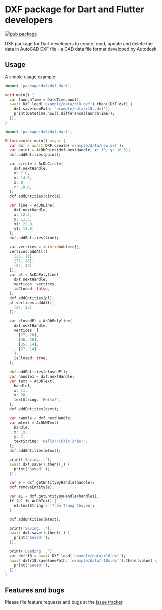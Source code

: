 # DXF package for Dart and Flutter developers
[![pub package](https://img.shields.io/pub/v/dxf.svg)](https://pub.dartlang.org/packages/dxf)

DXF package for Dart developers to create, read, update and delete the data in AutoCAD DXF file - a CAD data file format developed by Autodesk.

## Usage

A simple usage example:

```dart
import 'package:dxf/dxf.dart';

void main() {
  var launchTime = DateTime.now();
  await DXF.load('example/data/r18.dxf').then((DXF dxf) {
    dxf.save(newPath: 'example/data/r18s.dxf');
    print(DateTime.now().difference(launchTime));
  });
}
```

```dart
import 'package:dxf/dxf.dart';

Future<void> main() async {
  var dxf = await DXF.create('example/data/new.dxf');
  var point = AcDbPoint(dxf.nextHandle, x: 10, y: 10.5);
  dxf.addEntities(point);

  var circle = AcDbCircle(
    dxf.nextHandle,
    x: 7.0,
    y: 14.0,
    z: 0,
    r: 10.0,
  );
  dxf.addEntities(circle);

  var line = AcDbLine(
    dxf.nextHandle,
    x: 12.2,
    y: 11.5,
    x1: 22.0,
    y1: 13.6,
  );
  dxf.addEntities(line);

  var vertices = <List<double>>[];
  vertices.addAll([
    [25, 11],
    [21, 18],
    [23, 23]
  ]);
  var pl = AcDbPolyline(
    dxf.nextHandle,
    vertices: vertices,
    isClosed: false,
  );
  dxf.addEntities(pl);
  pl.vertices.addAll([
    [24, 25]
  ]);

  var closedPl = AcDbPolyline(
    dxf.nextHandle,
    vertices: [
      [27, 20],
      [36, 20],
      [35, 14],
      [27, 14]
    ],
    isClosed: true,
  );

  dxf.addEntities(closedPl);
  var handle1 = dxf.nextHandle;
  var text = AcDbText(
    handle1,
    x: 11,
    y: 20,
    textString: 'Hello!',
  );
  dxf.addEntities(text);

  var handle = dxf.nextHandle;
  var mtext = AcDbMText(
    handle,
    x: 19,
    y: 7,
    textString: 'Hello!\\PXin chào!',
  );
  dxf.addEntities(mtext);

  print('Saving...');
  await dxf.save().then((_) {
    print('Saved!');
  });

  var e = dxf.getEntityByHandle(handle);
  dxf.removeEntity(e);

  var e1 = dxf.getEntityByHandle(handle1);
  if (e1 is AcDbText) {
    e1.textString = 'Trần Trung Chuyên';
  }

  dxf.addEntities(mtext);

  print('Saving...');
  await dxf.save().then((_) {
    print('Saved!');
  });

  print('Loading...');
  var dxfr18 = await DXF.load('example/data/r18.dxf');
  await dxfr18.save(newPath: 'example/data/r18s.dxf').then((value) {
    print('Saved!');
  });
}
```

## Features and bugs

Please file feature requests and bugs at the [issue tracker][tracker].

[tracker]: https://github.com/chuyentt/dxf/issues
